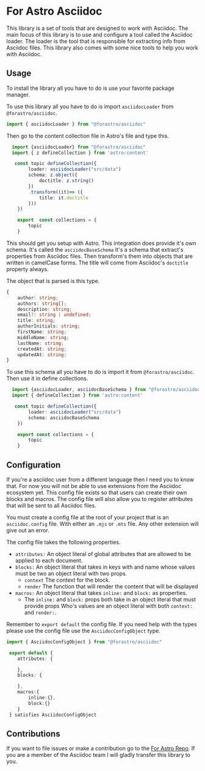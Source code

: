 # For Astro Asciidoc

This library is a set of tools that are designed to work with Asciidoc.
The main focus of this library is to use and configure a tool called the Asciidoc loader.
The loader is the tool that is responsible for extracting info from Asciidoc files.
This library also comes with some nice tools to help you work with Asciidoc.

## Usage

To install the library all you have to do is use your favorite package manager.

To use this library all you have to do is import `asciidocLoader` from `@forastro/asciidoc`.

```ts
import { asciidocLoader } from "@forastro/asciidoc" 
```

Then go to the content collection file in Astro's file and type this.

```ts
  import {asciidocLoader} from "@forastro/asciidoc"
  import { z defineCollection } from 'astro:content'

   const topic defineCollection({
        loader: asciidocLoader("src/data")
        schema: z.object({
            doctitle: z.string()
        })
        .transform((it)=> ({
            title: it.doctitle
        }))
    })

    export  const collections = {
        topic
    }

```

This should get you setup with Astro. This integration does provide it's own schema.
It's called the `asciidocBaseSchema` It's a schema that extract's properties from Asciidoc files.
Then transform's them into objects that are written in camelCase forms.
The title will come from Asciidoc's `doctitle` property always.

The object that is parsed is this type.

```ts
{
    author: string;
    authors: string[];
    description: string;
    email?: string | undefined;
    title: string;
    authorInitials: string;
    firstName: string;
    middleName: string;
    lastName: string;
    createdAt: string;
    updatedAt: string;
}
```

To use this schema all you have to do is import it from `@forastro/asciidoc`.
Then use it in define collections.

```ts
  import {asciidocLoader, asciidocBaseSchema } from "@forastro/asciidoc"
  import { defineCollection } from 'astro:content'

   const topic defineCollection({
        loader: asciidocLoader("src/data")
        schema: asciidocBaseSchema
    })

    export const collections = {
        topic
    }

```

## Configuration

If you're a asciidoc user from a different language then I need you to know that.
For now you will not be able to use extensions from the Asciidoc ecosystem yet.
This config file exists so that users can create their own blocks and macros.
The config file will also allow you to register attributes that will be sent to all Asciidoc files.

You must create a config file at the root of your project that is an `asciidoc.config` file.
With either an `.mjs` or `.mts` file. Any other extension will give out an error.

The config file takes the following properties.

- `attributes:` An object literal of global attributes that are allowed to be applied to each document.
- `blocks:` An object literal that takes in keys with and name whose values must be two an object literal with two props.
  - `context` The context for the block.
  - `render` The function that will render the content that will be displayed
- `macros:` An object literal that takes `inline:` and `block:` as properties.
  - The `inline:` and `block:` props both take in an object literal that must provide props
    Who's values are an object literal with both `context:` and `render:`.

Remember to `export default` the config file.
If you need help with the types please use the config file use the `AsciidocConfigObject` type.

```ts
import { AsciidocConfigObject } from "@forastro/asciidoc"

 export default {
    attributes: {

    },
    blocks: {

    },
    macros:{
        inline:{},
        block:{}
    }
 } satisfies AsciidocConfigObject 
```

## Contributions

If you want to file issues or make a contribution go to the [For Astro Repo](https://github.com/louiss0/forastro).
If you are a member of the Asciidoc team I will gladly transfer this library to you.
